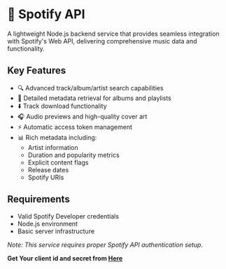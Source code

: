 # 🎵 Spotify API 

A lightweight Node.js backend service that provides seamless integration with Spotify's Web API, delivering comprehensive music data and functionality.

## Key Features

- 🔍 Advanced track/album/artist search capabilities
- 📂 Detailed metadata retrieval for albums and playlists
- ⬇️ Track download functionality
- 🎧 Audio previews and high-quality cover art
- ⚡ Automatic access token management
- 📊 Rich metadata including:
  - Artist information
  - Duration and popularity metrics
  - Explicit content flags
  - Release dates
  - Spotify URIs

## Requirements

- Valid Spotify Developer credentials
- Node.js environment
- Basic server infrastructure

*Note: This service requires proper Spotify API authentication setup.*

**Get Your client id and secret from [Here](https://developer.spotify.com/)**
